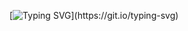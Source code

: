 [![Typing SVG](https://readme-typing-svg.herokuapp.com?font=Consoles&weight=800&size=18&duration=2500&pause=700&color=39FF14&multiline=true&repeat=false&width=470&height=150&lines=%24+init+developer;%3E+Loading+JavaScript...;!+Warning%3A+too+many+console.logs();%3E+Compiled+successfully...%E2%9C%85;%3E+Hello+world%2C+I%E2%80%99m+ashir;%3E+Thanks+for+stopping+by!)](https://git.io/typing-svg)
